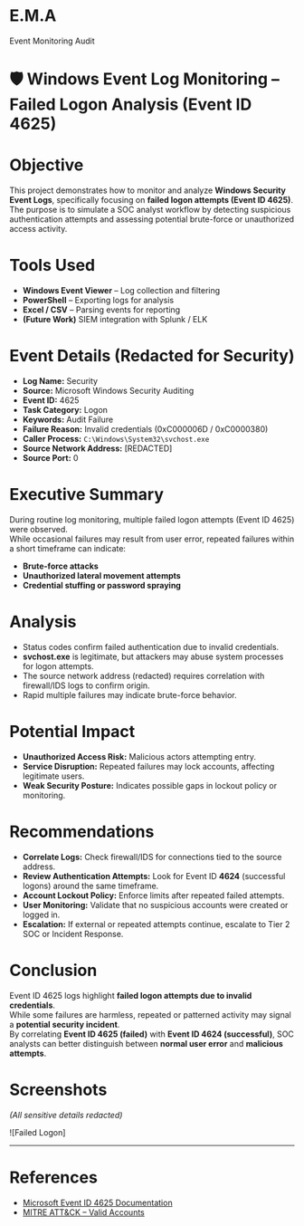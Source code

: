 # E.M.A
Event Monitoring Audit
# 🛡 Windows Event Log Monitoring – Failed Logon Analysis (Event ID 4625)

# Objective
This project demonstrates how to monitor and analyze **Windows Security Event Logs**, specifically focusing on **failed logon attempts (Event ID 4625)**.  
The purpose is to simulate a SOC analyst workflow by detecting suspicious authentication attempts and assessing potential brute-force or unauthorized access activity.

# Tools Used
- **Windows Event Viewer** – Log collection and filtering  
- **PowerShell** – Exporting logs for analysis  
- **Excel / CSV** – Parsing events for reporting  
- **(Future Work)** SIEM integration with Splunk / ELK  

# Event Details (Redacted for Security)
- **Log Name:** Security  
- **Source:** Microsoft Windows Security Auditing  
- **Event ID:** 4625  
- **Task Category:** Logon  
- **Keywords:** Audit Failure  
- **Failure Reason:** Invalid credentials (0xC000006D / 0xC0000380)  
- **Caller Process:** `C:\Windows\System32\svchost.exe`  
- **Source Network Address:** [REDACTED]  
- **Source Port:** 0  

# Executive Summary
During routine log monitoring, multiple failed logon attempts (Event ID 4625) were observed.  
While occasional failures may result from user error, repeated failures within a short timeframe can indicate:  
- **Brute-force attacks**  
- **Unauthorized lateral movement attempts**  
- **Credential stuffing or password spraying**  

# Analysis
- Status codes confirm failed authentication due to invalid credentials.  
- **svchost.exe** is legitimate, but attackers may abuse system processes for logon attempts.  
- The source network address (redacted) requires correlation with firewall/IDS logs to confirm origin.  
- Rapid multiple failures may indicate brute-force behavior. 

# Potential Impact
- **Unauthorized Access Risk:** Malicious actors attempting entry.  
- **Service Disruption:** Repeated failures may lock accounts, affecting legitimate users.  
- **Weak Security Posture:** Indicates possible gaps in lockout policy or monitoring.  

# Recommendations
- **Correlate Logs:** Check firewall/IDS for connections tied to the source address.  
- **Review Authentication Attempts:** Look for Event ID **4624** (successful logons) around the same timeframe.  
- **Account Lockout Policy:** Enforce limits after repeated failed attempts.  
- **User Monitoring:** Validate that no suspicious accounts were created or logged in.  
- **Escalation:** If external or repeated attempts continue, escalate to Tier 2 SOC or Incident Response.  

# Conclusion
Event ID 4625 logs highlight **failed logon attempts due to invalid credentials**.  
While some failures are harmless, repeated or patterned activity may signal a **potential security incident**.  
By correlating **Event ID 4625 (failed)** with **Event ID 4624 (successful)**, SOC analysts can better distinguish between **normal user error** and **malicious attempts**.

# Screenshots
*(All sensitive details redacted)*

![Failed Logon] 

---

# References
- [Microsoft Event ID 4625 Documentation](https://learn.microsoft.com/en-us/windows/security/threat-protection/auditing/event-4625)  
- [MITRE ATT&CK – Valid Accounts](https://attack.mitre.org/techniques/T1078/)  
